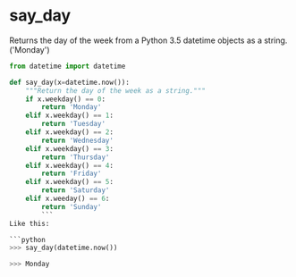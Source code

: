 # say_day
Returns the day of the week from a Python 3.5 datetime objects as a string. ('Monday')

```python
from datetime import datetime

def say_day(x=datetime.now()):
    """Return the day of the week as a string."""
    if x.weekday() == 0:
        return 'Monday'
    elif x.weekday() == 1:
        return 'Tuesday'
    elif x.weekday() == 2:
        return 'Wednesday'
    elif x.weekday() == 3:
        return 'Thursday'
    elif x.weekday() == 4:
        return 'Friday'
    elif x.weekday() == 5:
        return 'Saturday'
    elif x.weeday() == 6:
        return 'Sunday'
        ```
Like this:

```python
>>> say_day(datetime.now())

>>> Monday
```

